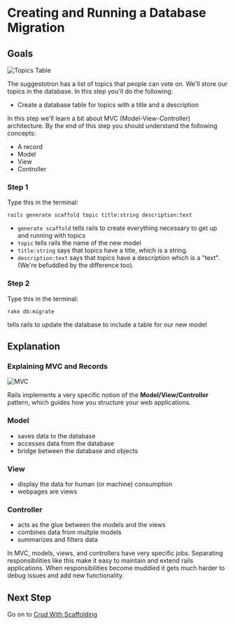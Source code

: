 # Creating and Running a Database Migration
## Goals

![Topics Table](/images/curriculum/topics_table.png)

The suggestotron has a list of topics that people can vote on. We'll store our topics in the database. In this step 
you'll do the following:

* Create a database table for topics with a title and a description

In this step we'll learn a bit about MVC (Model-View-Controller) architecture. By the end of this step you should 
understand the following concepts:

* A record
* Model
* View
* Controller


### Step 1

Type this in the terminal:

```text
rails generate scaffold topic title:string description:text
```

* `generate scaffold` tells rails to create everything necessary to get up and running with topics
* `topic` tells rails the name of the new model
* `title:string` says that topics have a title, which is a string.
* `description:text` says that topics have a description which is a "text". (We're befuddled by the difference too).

### Step 2

Type this in the terminal:

```text
rake db:migrate
```

tells rails to update the database to include a table for our new model


## Explanation
### Explaining MVC and Records

![MVC](/images/curriculum/mvc.png)

Rails implements a very specific notion of the **Model/View/Controller** pattern, which guides how you structure your 
web applications.

### Model

* saves data to the database
* accesses data from the database
* bridge between the database and objects

### View

* display the data for human (or machine) consumption
* webpages are views

### Controller

* acts as the glue between the models and the views
* combines data from multple models
* summarizes and filters data

In MVC, models, views, and controllers have very specific jobs.  Separating responsibilities like this make it easy to maintain and extend rails applications.  When responsibilities become muddied it gets much harder to debug issues and add new functionality.


## Next Step

Go on to [Crud With Scaffolding](CRUD_with_scaffolding)
